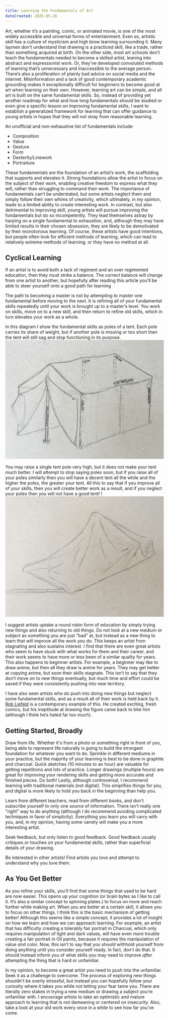 ```yaml
---
title: Learning the Fundamentals of Art
dateCreated: 2025-05-26
---
```

Art, whether it’s a painting, comic, or animated movie, is one of the most widely accessible and universal forms of entertainment. Even so, artistic skill has a culture of mysticism and high brow learning surrounding it. Many laymen don’t understand that drawing is a practiced skill, like a trade, rather than something acquired at birth. On the other side, most art schools don’t teach the fundamentals needed to become a skilled artist, leaning into abstract and expressionist work. Or, they’ve developed convoluted methods of learning that’s unnecessary and inaccessible to the average person. There’s also a proliferation of plainly bad advice on social media and the internet. Misinformation and a lack of good contemporary academic grounding makes it exceptionally difficult for beginners to become good at art when learning on their own. However, learning art can be simple, and all art is built on the same fundamental skills. So, instead of providing yet another roadmap for what and how long fundamentals should be studied or even give a specific lesson on improving fundamental skills, I want to establish a generalized framework for learning that can offer guidance to young artists in hopes that they will not stray from reasonable learning.

An unofficial and non-exhaustive list of fundamentals include:
* Composition
* Value
* Gesture
* Form
* Dexterity/Linework
* Portraiture

These fundamentals are the foundation of an artist’s work, the scaffolding that supports and elevates it. Strong foundations allow the artist to focus on the subject of their work, enabling creative freedom to express what they will, rather than struggling to command their work. The importance of fundamentals can’t be understated, but some artists neglect them and simply follow their own whims of creativity, which ultimately, in my opinion, leads to a limited ability to create interesting work. In contrast, but also detrimental to improving skill, young artists will pursue improving the fundamentals but do so incompetently. They lead themselves astray by harping on a single fundamental to exhaustion, and, although they may have limited results in their chosen obsession, they are likely to be demotivated by their monotonous learning. Of course, these artists have good intentions, but people often look for efficient methods of learning, which can lead to relatively extreme methods of learning, or they have no method at all. 

## Cyclical Learning
If an artist is to avoid both a lack of regiment and an over regimented education, then they must strike a balance. The correct balance will change from one artist to another, but hopefully after reading this article you’ll be able to steer yourself onto a good path for learning

The path to becoming a master is not by attempting to master one fundamental before moving to the next. It is refining all of your fundamental skills repeatedly until your work is brought up to a master’s level. You work on skills, move on to a new skill, and then return to refine old skills, which in turn elevates your work as a whole.

In this diagram I show the fundamental skills as poles of a tent. Each pole carries its share of weight, but if another pole is missing or too short then the tent will still sag and stop functioning in its purpose. 
![Good tent](../../assets/IMG_1939.jpeg)

You may raise a single tent pole very high, but it does not make your tent much better. I will attempt to stop saying poles soon, but if you raise all of your poles similarly then you will have a decent tent all the while and the higher the poles, the greater your tent. All this to say that if you improve all of your skills, then you will create better work as a result, and if you neglect your poles then you will not have a good tent!
!
![Bad tent](../../assets/IMG_1938.jpeg)

I suggest artists uptake a round robin form of education by simply trying new things and also returning to old things. Do not look at a new medium or subject as something you are just “bad” at, but instead as a new thing to learn that will improve all the work you do. This keeps an artist from stagnating and also sustains interest. I find that there are even great artists who seem to have stuck with what works for them and their career, and their work seems to have more or less been of a similar quality for years. This also happens to beginner artists. For example, a beginner may like to draw anime, but then all they draw is anime for years. They may get better at copying anime,  but soon their skills stagnate. This isn’t to say that they don’t move on to new things eventually, but much time and effort could be saved if they were consistently pushing into new territory.

I have also seen artists who do push into doing new things but neglect some fundamental skills, and as a result all of their work is held back by it. [Rob Liefeld](https://www.youtube.com/watch?v=jRMTCQgEVuM) is a contemporary example of this. He created exciting, fresh comics, but his ineptitude at drawing the figure came back to bite him (although I think he’s hated far too much).

## Getting Started, Broadly
Draw from life. Whether it's from a photo or something right in front of you, being able to represent life naturally is going to build the strongest foundation for whatever you want to do. Sprinkle in different mediums in your practice, but the majority of your learning is best to be done in graphite and charcoal. Quick sketches (10 minutes to an hour) are valuable for getting repetitions and lots of practice. Longer drawings (multiple hours) are great for improving your rendering skills and getting more accurate and finished pieces. Do both! Lastly, although controversal, I recommend learning with traditional materials (not digital). This simplifies things for you, and digital is more likely to hold you back in the beginning than help you.

Learn from different teachers, read from different books, and don’t subscribe yourself to only one source of information. There isn't really one "right" way to do anything (although I do recommend avoiding complicated techniques in favor of simplicity). Everything you learn you will carry with you, and, in my opinion, having some variety will make you a more interesting artist.

Seek feedback, but only listen to good feedback. Good feedback usually critiques or touches on your fundamental skills, rather than superficial details of your drawing.

Be interested in other artists! Find artists you love and attempt to understand why you love them.

## As You Get Better
As you refine your skills, you’ll find that some things that used to be hard are now easier. This opens up your cognition (or brain bytes as I like to call it. It’s also a similar concept to spinning plates.) to focus on more and reach further while making art. When you are better at a certain skill, it allows you to focus on other things. I think this is the basic mechanism of getting better! Although this seems like a simple concept, it provides a lot of insight on how we learn and how we can approach learning. For example, an artist that has difficulty creating a tolerably fair portrait in Charcoal, which only requires manipulation of light and dark values, will have even more trouble creating a fair portrait in Oil paints, because it requires the manipulation of value *and* color. Now, this isn’t to say that you should withhold yourself from doing anything until you consider yourself ready. In fact, don't do that. It should instead inform you of what skills you may need to improve *after* attempting the thing that is hard or unfamiliar.

In my opinion, to become a great artist you need to push into the unfamiliar. Seek it as a challenge to overcome. The process of exploring new things shouldn’t be overly stressful, but instead you can hopefully follow your curiosity where it takes you while not letting your fear tame you. There are literally zero stakes in trying a new medium or drawing a subject you’re unfamiliar with. I encourage artists to take an optimistic and mature approach to learning that is not demeaning or centered on insecurity. Also, take a look at your old work every once in a while to see how far you’ve come.